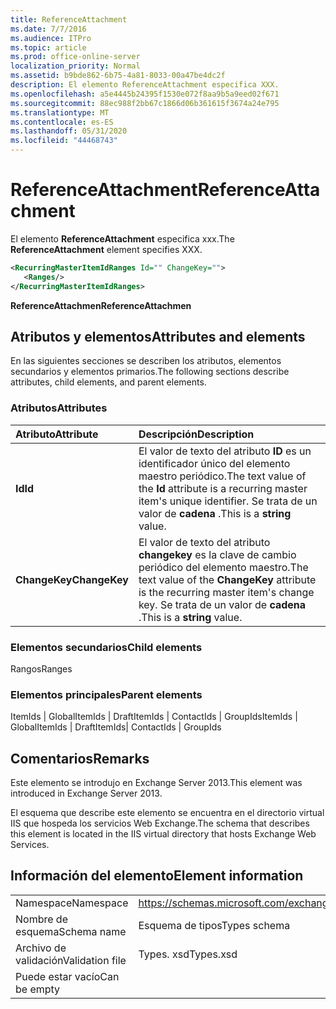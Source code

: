 ```yaml
---
title: ReferenceAttachment
ms.date: 7/7/2016
ms.audience: ITPro
ms.topic: article
ms.prod: office-online-server
localization_priority: Normal
ms.assetid: b9bde862-6b75-4a81-8033-00a47be4dc2f
description: El elemento ReferenceAttachment especifica XXX.
ms.openlocfilehash: a5e4445b24395f1530e072f8aa9b5a9eed02f671
ms.sourcegitcommit: 88ec988f2bb67c1866d06b361615f3674a24e795
ms.translationtype: MT
ms.contentlocale: es-ES
ms.lasthandoff: 05/31/2020
ms.locfileid: "44468743"
---
```

# <a name="referenceattachment"></a><span data-ttu-id="c187f-103">ReferenceAttachment</span><span class="sxs-lookup"><span data-stu-id="c187f-103">ReferenceAttachment</span></span>

<span data-ttu-id="c187f-104">El elemento **ReferenceAttachment** especifica xxx.</span><span class="sxs-lookup"><span data-stu-id="c187f-104">The **ReferenceAttachment** element specifies XXX.</span></span> 
  
```XML
<RecurringMasterItemIdRanges Id="" ChangeKey="">
   <Ranges/>
</RecurringMasterItemIdRanges>
```

 <span data-ttu-id="c187f-105">**ReferenceAttachmen**</span><span class="sxs-lookup"><span data-stu-id="c187f-105">**ReferenceAttachmen**</span></span>
## <a name="attributes-and-elements"></a><span data-ttu-id="c187f-106">Atributos y elementos</span><span class="sxs-lookup"><span data-stu-id="c187f-106">Attributes and elements</span></span>

<span data-ttu-id="c187f-107">En las siguientes secciones se describen los atributos, elementos secundarios y elementos primarios.</span><span class="sxs-lookup"><span data-stu-id="c187f-107">The following sections describe attributes, child elements, and parent elements.</span></span>
  
### <a name="attributes"></a><span data-ttu-id="c187f-108">Atributos</span><span class="sxs-lookup"><span data-stu-id="c187f-108">Attributes</span></span>

|<span data-ttu-id="c187f-109">**Atributo**</span><span class="sxs-lookup"><span data-stu-id="c187f-109">**Attribute**</span></span>|<span data-ttu-id="c187f-110">**Descripción**</span><span class="sxs-lookup"><span data-stu-id="c187f-110">**Description**</span></span>|
|:-----|:-----|
|<span data-ttu-id="c187f-111">**Id**</span><span class="sxs-lookup"><span data-stu-id="c187f-111">**Id**</span></span> <br/> |<span data-ttu-id="c187f-112">El valor de texto del atributo **ID** es un identificador único del elemento maestro periódico.</span><span class="sxs-lookup"><span data-stu-id="c187f-112">The text value of the **Id** attribute is a recurring master item's unique identifier.</span></span> <span data-ttu-id="c187f-113">Se trata de un valor de **cadena** .</span><span class="sxs-lookup"><span data-stu-id="c187f-113">This is a **string** value.</span></span>  <br/> |
|<span data-ttu-id="c187f-114">**ChangeKey**</span><span class="sxs-lookup"><span data-stu-id="c187f-114">**ChangeKey**</span></span> <br/> |<span data-ttu-id="c187f-115">El valor de texto del atributo **changekey** es la clave de cambio periódico del elemento maestro.</span><span class="sxs-lookup"><span data-stu-id="c187f-115">The text value of the **ChangeKey** attribute is the recurring master item's change key.</span></span> <span data-ttu-id="c187f-116">Se trata de un valor de **cadena** .</span><span class="sxs-lookup"><span data-stu-id="c187f-116">This is a **string** value.</span></span>  <br/> |
   
### <a name="child-elements"></a><span data-ttu-id="c187f-117">Elementos secundarios</span><span class="sxs-lookup"><span data-stu-id="c187f-117">Child elements</span></span>

<span data-ttu-id="c187f-118">Rangos</span><span class="sxs-lookup"><span data-stu-id="c187f-118">Ranges</span></span>
  
### <a name="parent-elements"></a><span data-ttu-id="c187f-119">Elementos principales</span><span class="sxs-lookup"><span data-stu-id="c187f-119">Parent elements</span></span>

<span data-ttu-id="c187f-120">ItemIds | GlobalItemIds | DraftItemIds | ContactIds | GroupIds</span><span class="sxs-lookup"><span data-stu-id="c187f-120">ItemIds | GlobalItemIds | DraftItemIds| ContactIds | GroupIds</span></span>
  
## <a name="remarks"></a><span data-ttu-id="c187f-121">Comentarios</span><span class="sxs-lookup"><span data-stu-id="c187f-121">Remarks</span></span>

<span data-ttu-id="c187f-122">Este elemento se introdujo en Exchange Server 2013.</span><span class="sxs-lookup"><span data-stu-id="c187f-122">This element was introduced in Exchange Server 2013.</span></span>
  
<span data-ttu-id="c187f-123">El esquema que describe este elemento se encuentra en el directorio virtual IIS que hospeda los servicios Web Exchange.</span><span class="sxs-lookup"><span data-stu-id="c187f-123">The schema that describes this element is located in the IIS virtual directory that hosts Exchange Web Services.</span></span>
  
## <a name="element-information"></a><span data-ttu-id="c187f-124">Información del elemento</span><span class="sxs-lookup"><span data-stu-id="c187f-124">Element information</span></span>

|||
|:-----|:-----|
|<span data-ttu-id="c187f-125">Namespace</span><span class="sxs-lookup"><span data-stu-id="c187f-125">Namespace</span></span>  <br/> |https://schemas.microsoft.com/exchange/services/2006/types  <br/> |
|<span data-ttu-id="c187f-126">Nombre de esquema</span><span class="sxs-lookup"><span data-stu-id="c187f-126">Schema name</span></span>  <br/> |<span data-ttu-id="c187f-127">Esquema de tipos</span><span class="sxs-lookup"><span data-stu-id="c187f-127">Types schema</span></span>  <br/> |
|<span data-ttu-id="c187f-128">Archivo de validación</span><span class="sxs-lookup"><span data-stu-id="c187f-128">Validation file</span></span>  <br/> |<span data-ttu-id="c187f-129">Types. xsd</span><span class="sxs-lookup"><span data-stu-id="c187f-129">Types.xsd</span></span>  <br/> |
|<span data-ttu-id="c187f-130">Puede estar vacío</span><span class="sxs-lookup"><span data-stu-id="c187f-130">Can be empty</span></span>  <br/> ||
   

